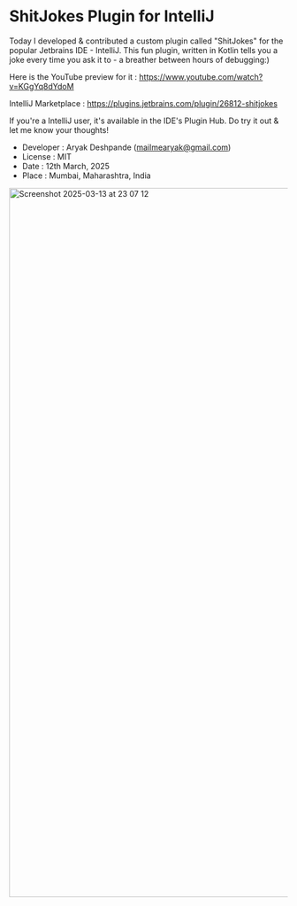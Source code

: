 
# ShitJokes Plugin for IntelliJ

Today I developed & contributed a custom plugin called "ShitJokes" for the popular Jetbrains IDE - IntelliJ. This fun plugin, written in Kotlin tells you a joke every time you ask it to - a breather between hours of debugging:)

Here is the YouTube preview for it : https://www.youtube.com/watch?v=KGgYq8dYdoM

IntelliJ Marketplace : https://plugins.jetbrains.com/plugin/26812-shitjokes

If you're a IntelliJ user, it's available in the IDE's Plugin Hub. Do try it out & let me know your thoughts!

- Developer : Aryak Deshpande (mailmearyak@gmail.com)
- License : MIT
- Date : 12th March, 2025
- Place : Mumbai, Maharashtra, India

<img width="1280" alt="Screenshot 2025-03-13 at 23 07 12" src="https://github.com/user-attachments/assets/e8b4991d-1d3d-434e-b659-5e64a87ec7e3" />
